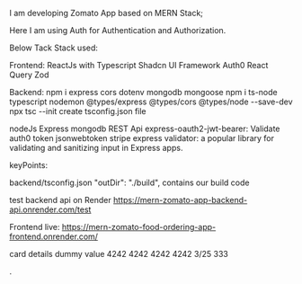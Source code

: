 I am developing Zomato App based on MERN Stack;

Here I am using Auth for Authentication and Authorization.

Below Tack Stack used:

Frontend:
ReactJs with Typescript
Shadcn UI Framework
Auth0
React Query
Zod


Backend:
npm i express cors dotenv mongodb mongoose
npm i ts-node typescript nodemon @types/express @types/cors @types/node --save-dev
npx tsc --init create tsconfig.json file

nodeJs
Express
mongodb
REST Api
express-oauth2-jwt-bearer: Validate auth0 token
jsonwebtoken
stripe
express validator: a popular library for validating and sanitizing input in Express apps.



keyPoints:

backend/tsconfig.json
"outDir": "./build", contains our build code

test backend api on Render
https://mern-zomato-app-backend-api.onrender.com/test

Frontend live:
https://mern-zomato-food-ordering-app-frontend.onrender.com/


card details dummy value
4242 4242 4242 4242
3/25 333

.